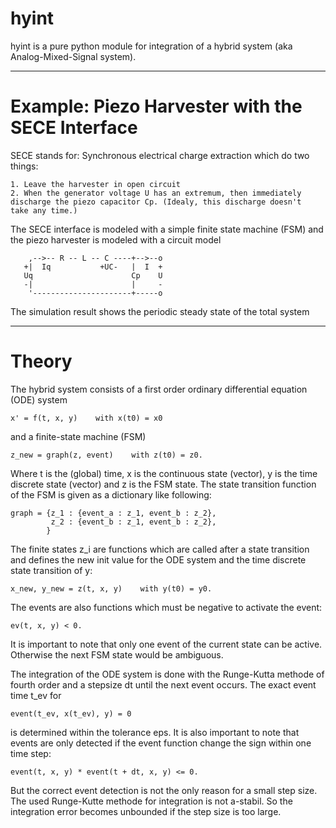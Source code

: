 # hyint

hyint is a pure python module for integration of a hybrid system (aka Analog-Mixed-Signal system).

----

# Example: Piezo Harvester with the SECE Interface

SECE stands for: Synchronous electrical charge extraction which do two things:

    1. Leave the harvester in open circuit
    2. When the generator voltage U has an extremum, then immediately
    discharge the piezo capacitor Cp. (Idealy, this discharge doesn't
    take any time.)

The SECE interface is modeled with a simple finite state machine (FSM)
and the piezo harvester is modeled with a circuit model

```text
    ,-->-- R -- L -- C ----+-->--o
   +|  Iq           +UC-   |  I  +
   Uq                      Cp    U
   -|                      |     -
    '----------------------+-----o
```

The simulation result shows the periodic steady state of the total system


----

# Theory

The hybrid system consists of a first order ordinary differential equation
(ODE) system

    x' = f(t, x, y)    with x(t0) = x0

and a finite-state machine (FSM)

    z_new = graph(z, event)    with z(t0) = z0.

Where t is the (global) time, x is the continuous state (vector), y is
the time discrete state (vector) and z is the FSM state. The state
transition function of the FSM is given as a dictionary like following:

    graph = {z_1 : {event_a : z_1, event_b : z_2},
             z_2 : {event_b : z_1, event_b : z_2},
            }

The finite states z_i are functions which are called after a state
transition and defines the new init value for the ODE system and the time
discrete state transition of y:

    x_new, y_new = z(t, x, y)    with y(t0) = y0.

The events are also functions which must be negative to activate the
event:

    ev(t, x, y) < 0.

It is important to note that only one event of the current state can be
active. Otherwise the next FSM state would be ambiguous.

The integration of the ODE system is done with the Runge-Kutta methode of
fourth order and a stepsize dt until the next event occurs. The exact
event time t_ev for

    event(t_ev, x(t_ev), y) = 0

is determined within the tolerance eps. It is also important to note that
events are only detected if the event function change the sign within one
time step:

    event(t, x, y) * event(t + dt, x, y) <= 0.

But the correct event detection is not the only reason for a small step
size. The used Runge-Kutte methode for integration is not a-stabil. So the
integration error becomes unbounded if the step size is too large.
